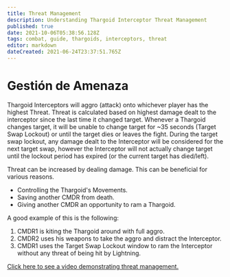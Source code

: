 ```yaml
---
title: Threat Management
description: Understanding Thargoid Interceptor Threat Management
published: true
date: 2021-10-06T05:38:56.128Z
tags: combat, guide, thargoids, interceptors, threat
editor: markdown
dateCreated: 2021-06-24T23:37:51.765Z
---
```


# Gestión de Amenaza
Thargoid Interceptors will aggro (attack) onto whichever player has the highest Threat. Threat is calculated based on highest damage dealt to the interceptor since the last time it changed target. Whenever a Thargoid changes target, it will be unable to change target for ~35 seconds (Target Swap Lockout) or until the target dies or leaves the fight. During the target swap lockout, any damage dealt to the Interceptor will be considered for the next target swap, however the Interceptor will not actually change target until the lockout period has expired (or the current target has died/left).

Threat can be increased by dealing damage. This can be beneficial for various reasons.

- Controlling the Thargoid's Movements.
- Saving another CMDR from death.
- Giving another CMDR an opportunity to ram a Thargoid.

A good example of this is the following:

1. CMDR1 is kiting the Thargoid around with full aggro.
1. CMDR2 uses his weapons to take the aggro and distract the Interceptor.
1. CMDR1 uses the Target Swap Lockout window to ram the Interceptor without any threat of being hit by Lightning.

[Click here to see a video demonstrating threat management.](https://youtu.be/pGBnAZDxVCU)